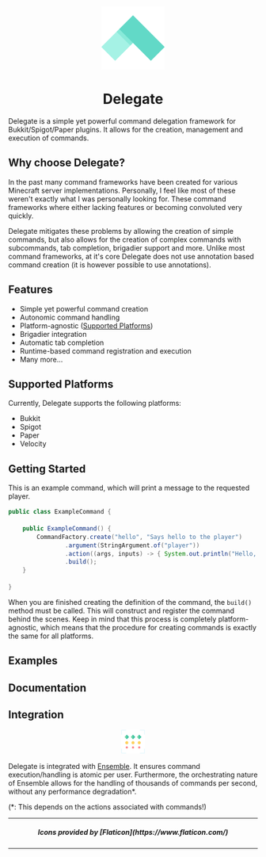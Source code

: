 <p align="center">
    <img width="128" height="128" src="img/delegate.png" />
</p>

<h1 align="center">Delegate</h1>

Delegate is a simple yet powerful command delegation framework for Bukkit/Spigot/Paper plugins.
It allows for the creation, management and execution of commands.

## Why choose Delegate?

In the past many command frameworks have been created for various Minecraft server
implementations. Personally, I feel like most of these weren't exactly what I
was personally looking for. These command frameworks where either lacking features
or becoming convoluted very quickly. 

Delegate mitigates these problems by allowing the creation of simple commands, but 
also allows for the creation of complex commands with subcommands, tab completion,
brigadier support and more. Unlike most command frameworks, at it's core Delegate
does not use annotation based command creation (it is however possible to use 
annotations).

## Features

- Simple yet powerful command creation
- Autonomic command handling
- Platform-agnostic ([Supported Platforms](#supported-platforms))
- Brigadier integration
- Automatic tab completion
- Runtime-based command registration and execution
- Many more...

## Supported Platforms

Currently, Delegate supports the following platforms:

- Bukkit
- Spigot
- Paper
- Velocity

## Getting Started

This is an example command, which will print a message to the requested player.

```java
public class ExampleCommand {
    
    public ExampleCommand() {
        CommandFactory.create("hello", "Says hello to the player")
                .argument(StringArgument.of("player"))
                .action((args, inputs) -> { System.out.println("Hello, %s!".formatted(inputs[0])); })
                .build();
    }
    
}
```

When you are finished creating the definition of the command, the `build()` method 
must be called. This will construct and register the command behind the scenes. Keep in 
mind that this process is completely platform-agnostic, which means that the procedure 
for creating commands is exactly the same for all platforms. 

## Examples

## Documentation

## Integration

<p align="center">
    <img width="48" height="48" src="img/ensemble.png" />
</p>

Delegate is integrated with [Ensemble](https://github.com/PolyRocketMatt/Ensemble). It ensures command execution/handling is
atomic per user. Furthermore, the orchestrating nature of Ensemble allows for the handling of thousands of commands per second,
without any performance degradation*.

(*: This depends on the actions associated with commands!)

---
<h5 align="center">Icons provided by [Flaticon](https://www.flaticon.com/)</h5>

---